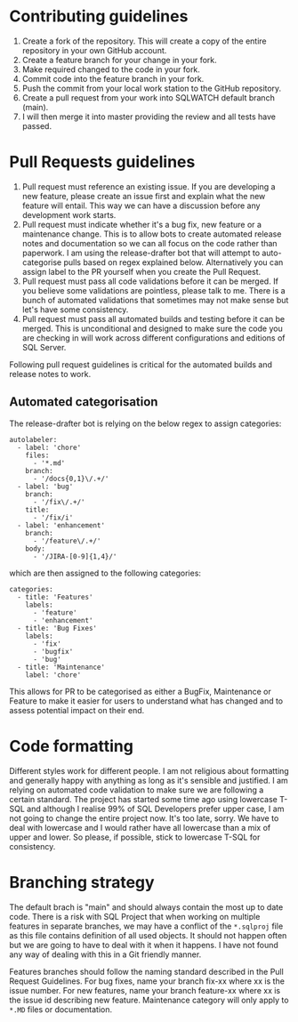 # Contributing guidelines

1. Create a fork of the repository. This will create a copy of the entire repository in your own GitHub account.
1. Create a feature branch for your change in your fork. 
1. Make required changed to the code in your fork.
1. Commit code into the feature branch in your fork.
1. Push the commit from your local work station to the GitHub repository.
1. Create a pull request from your work into SQLWATCH default branch (main). 
1. I will then merge it into master providing the review and all tests have passed.

# Pull Requests guidelines

1. Pull request must reference an existing issue. If you are developing a new feature, please create an issue first and explain what the new feature will entail. This way we can have a discussion before any development work starts.
1. Pull request must indicate whether it's a bug fix, new feature or a maintenance change. This is to allow bots to create automated release notes and documentation so we can all focus on the code rather than paperwork. I am using the release-drafter bot that will attempt to auto-categorise pulls based on regex explained below. Alternatively you can assign label to the PR yourself when you create the Pull Request.
1. Pull request must pass all code validations before it can be merged. If you believe some validations are pointless, please talk to me. There is a bunch of automated validations that sometimes may not make sense but let's have some consistency.
1. Pull request must pass all automated builds and testing before it can be merged. This is unconditional and designed to make sure the code you are checking in will work across different configurations and editions of SQL Server.

Following pull request guidelines is critical for the automated builds and release notes to work.

## Automated categorisation
The release-drafter bot is relying on the below regex to assign categories:
```
autolabeler:
  - label: 'chore'
    files:
      - '*.md'
    branch:
      - '/docs{0,1}\/.+/'
  - label: 'bug'
    branch:
      - '/fix\/.+/'
    title:
      - '/fix/i'
  - label: 'enhancement'
    branch:
      - '/feature\/.+/'
    body:
      - '/JIRA-[0-9]{1,4}/'
```

which are then assigned to the following categories:

```
categories:
  - title: 'Features'
    labels:
      - 'feature'
      - 'enhancement'
  - title: 'Bug Fixes'
    labels:
      - 'fix'
      - 'bugfix'
      - 'bug'
  - title: 'Maintenance'
    label: 'chore'
```

This allows for PR to be categorised as either a BugFix, Maintenance or Feature to make it easier for users to understand what has changed and to assess potential impact on their end.

# Code formatting

Different styles work for different people. I am not religious about formatting and generally happy with anything as long as it's sensible and justified. I am relying on automated code validation to make sure we are following a certain standard. The project has started some time ago using lowercase T-SQL and although I realise 99% of SQL Developers prefer upper case, I am not going to change the entire project now. It's too late, sorry. We have to deal with lowercase and I would rather have all lowercase than a mix of upper and lower. So please, if possible, stick to lowercase T-SQL for consistency. 

# Branching strategy

The default brach is "main" and should always contain the most up to date code. There is a risk with SQL Project that when working on multiple features in separate branches, we may have a conflict of the `*.sqlproj` file as this file contains definition of all used objects.
It should not happen often but we are going to have to deal with it when it happens. I have not found any way of dealing with this in a Git friendly manner. 

Features branches should follow the naming standard described in the Pull Request Guidelines. For bug fixes, name your branch fix-xx where xx is the issue number. For new features, name your branch feature-xx where xx is the issue id describing new feature. Maintenance category will only apply to `*.MD` files or documentation. 
